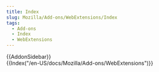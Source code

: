 ```yaml
---
title: Index
slug: Mozilla/Add-ons/WebExtensions/Index
tags:
  - Add-ons
  - Index
  - WebExtensions
---
```

<div>{{AddonSidebar}}</div>

<div>{{Index("/en-US/docs/Mozilla/Add-ons/WebExtensions")}}</div>
